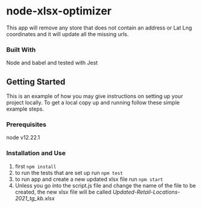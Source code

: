 # node-xlsx-optimizer

This app will remove any store that does not contain an address or Lat Lng coordinates and it will update all the missing urls.

### Built With

Node and babel and tested with Jest


<!-- GETTING STARTED -->
## Getting Started

This is an example of how you may give instructions on setting up your project locally.
To get a local copy up and running follow these simple example steps.

### Prerequisites

node v12.22.1

### Installation and Use

1. first ```npm install```
2. to run the tests that are set up run ```npm test```
3. to run app and create a new updated xlsx file run ```npm start```
4. Unless you go into the script.js file and change the name of the file to be created, the new xlsx file will be called *Updated-Retail-Locations-2021_tg_kb.xlsx*

